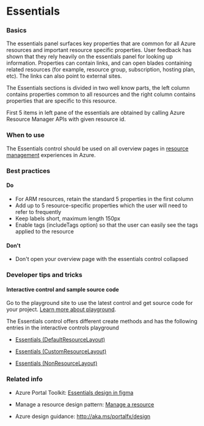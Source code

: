 ﻿# Essentials

 
<a name="basics"></a>
### Basics
The essentials panel surfaces key properties that are common for all Azure resources and important resource specific properties. User feedback has shown that they rely heavily on the essentials panel for looking up information. Properties can contain links, and can open blades containing related resources (for example, resource group, subscription, hosting plan, etc). The links can also point to external sites.

The Essentials sections is divided in two well know parts, the left column contains properties common to all resources and the right column contains properties that are specific to this resource.

First 5 items in left pane of the essentials are obtained by calling Azure Resource Manager APIs with given resource id.



<!-- TODO get an IMAGE to embed here -->

<!-- TODO get an SAMPLE CODE to embed here -->

 
<a name="when-to-use"></a>
### When to use
The Essentials control should be used on all overview pages in [resource management](http://aka.ms/portalfx/designpatterns/resourcemanage) experiences in Azure.


 
<a name="best-practices"></a>
### Best practices

<a name="best-practices-do"></a>
#### Do

* For ARM resources, retain the standard 5 properties in the first column
* Add up to 5 resource-specific properties which the user will need to refer to frequently
* Keep labels short, maximum length 150px
* Enable tags (includeTags option) so that the user can easily see the tags applied to the resource


<a name="best-practices-don-t"></a>
#### Don&#39;t

* Don't open your overview page with the essentials control collapsed



 
<a name="developer-tips-and-tricks"></a>
### Developer tips and tricks



<a name="developer-tips-and-tricks-interactive-control-and-sample-source-code"></a>
#### Interactive control and sample source code
Go to the playground site to use the latest control and get source code for your project.  [Learn more about playground](./top-extensions-controls-playground.md).

The Essentials control offers different create methods and has the following entries in the interactive controls playground

*  <a href="https://ms.portal.azure.com/?Microsoft_Azure_Playground=true#blade/Microsoft_Azure_Playground/ControlsIndexBlade/Essentials_createDefaultResourceLayout_Playground" target="_blank">Essentials (DefaultResourceLayout)</a>

*  <a href="https://ms.portal.azure.com/?Microsoft_Azure_Playground=true#blade/Microsoft_Azure_Playground/ControlsIndexBlade/Essentials_createCustomResourceLayout_Playground" target="_blank">Essentials (CustomResourceLayout)</a>

*  <a href="https://ms.portal.azure.com/?Microsoft_Azure_Playground=true#blade/Microsoft_Azure_Playground/ControlsIndexBlade/Essentials_createNonResourceLayout_Playground" target="_blank">Essentials (NonResourceLayout)</a>

 


 
<a name="related-info"></a>
### Related info

* Azure Portal Toolkit: <a href="https://www.figma.com/file/Bwn8rmUOYtnPRwA3JoQTBn/Azure-Portal-Toolkit?node-id=3410%3A7668" target="_blank">Essentials design in figma</a>

* Manage a resource design pattern: [Manage a resource](http://aka.ms/portalfx/designpatterns/resourcemanage)

* Azure design guidance:  http://aka.ms/portalfx/design


